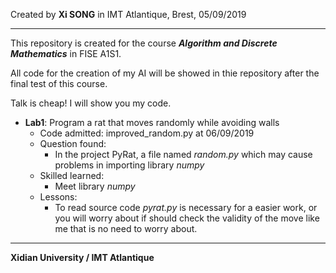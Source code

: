 Created by **Xi SONG** in IMT Atlantique, Brest, 05/09/2019

---

This repository is created for the course ***Algorithm and Discrete Mathematics*** in FISE A1S1.

All code for the creation of my AI will be showed in thie repository after the final test of this course.

Talk is cheap! I will show you my code.

+ **Lab1**: Program a rat that moves randomly while avoiding walls
  + Code admitted: improved_random.py at 06/09/2019
  + Question found: 
    + In the project PyRat, a file named *random.py* which may cause problems in importing library *numpy*
  + Skilled learned:
    + Meet library *numpy*
  + Lessons:
    + To read source code *pyrat.py* is necessary for a easier work, or you will worry about if should check the validity of the move like me that is no need to worry about.

---
**Xidian University / IMT Atlantique**
